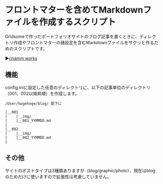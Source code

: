 # フロントマターを含めてMarkdownファイルを作成するスクリプト

Gridsomeで作ったポートフォリオサイトのブログ記事を書くときに、ディレクトリ作成やフロントマターの諸設定を含むMarkdownファイルをサクッと作るためのスクリプトです。

▶︎[nnamm works](htts://portfolio.nnamm.com)

## 機能

config.iniに設定した任意のディレクトリに、以下の記事単位のディレクトリ（001、002以降昇順）を作成します。

```
/User/hogehoge/blog/ 配下に

|__001
|    |__img/
|    |__001_YYMMDD.md
|
|__002
|    |__img/
|    |__002_YYMMDD.md
|
```

## その他

サイトのポストタイプは3種類ありますが（blog/graphic/photo）、現在はblogのためだけに使いますので拡張性は考慮していません。
